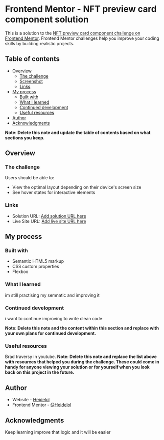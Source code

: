 # Frontend Mentor - NFT preview card component solution

This is a solution to the [NFT preview card component challenge on Frontend Mentor](https://www.frontendmentor.io/challenges/nft-preview-card-component-SbdUL_w0U). Frontend Mentor challenges help you improve your coding skills by building realistic projects. 

## Table of contents

- [Overview](#overview)
  - [The challenge](#the-challenge)
  - [Screenshot](#screenshot)
  - [Links](#links)
- [My process](#my-process)
  - [Built with](#built-with)
  - [What I learned](#what-i-learned)
  - [Continued development](#continued-development)
  - [Useful resources](#useful-resources)
- [Author](#author)
- [Acknowledgments](#acknowledgments)

**Note: Delete this note and update the table of contents based on what sections you keep.**

## Overview

### The challenge

Users should be able to:

- View the optimal layout depending on their device's screen size
- See hover states for interactive elements


### Links

- Solution URL: [Add solution URL here](https://github.com/Heidelol/NFTChallenge)
- Live Site URL: [Add live site URL here](https://hardcore-clarke-8f4886.netlify.app)

## My process

### Built with

- Semantic HTML5 markup
- CSS custom properties
- Flexbox



### What I learned

im still practising my semnatic and improving it

### Continued development

i want to continue improving to write clean code

**Note: Delete this note and the content within this section and replace with your own plans for continued development.**

### Useful resources
Brad traversy in youtube.
**Note: Delete this note and replace the list above with resources that helped you during the challenge. These could come in handy for anyone viewing your solution or for yourself when you look back on this project in the future.**

## Author

- Website - [Heidelol](https://www.your-site.com)
- Frontend Mentor - [@Heidelol](https://www.frontendmentor.io/profile/Heidelol)


## Acknowledgments

Keep learning improve that logic and it will be easier


